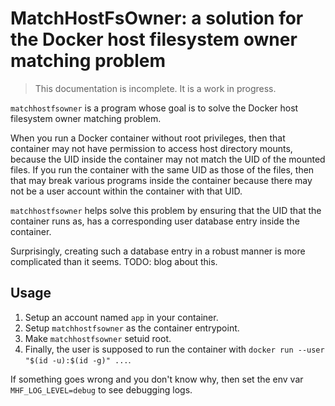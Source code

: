 # MatchHostFsOwner: a solution for the Docker host filesystem owner matching problem

> This documentation is incomplete. It is a work in progress.

`matchhostfsowner` is a program whose goal is to solve the Docker host filesystem owner matching problem.

When you run a Docker container without root privileges, then that container may not have permission to access host directory mounts, because the UID inside the container may not match the UID of the mounted files. If you run the container with the same UID as those of the files, then that may break various programs inside the container because there may not be a user account within the container with that UID.

`matchhostfsowner` helps solve this problem by ensuring that the UID that the container runs as, has a corresponding user database entry inside the container.

Surprisingly, creating such a database entry in a robust manner is more complicated than it seems. TODO: blog about this.

## Usage

 1. Setup an account named `app` in your container.
 2. Setup `matchhostfsowner` as the container entrypoint.
 3. Make `matchhostfsowner` setuid root.
 4. Finally, the user is supposed to run the container with `docker run --user "$(id -u):$(id -g)" ...`.

If something goes wrong and you don't know why, then set the env var `MHF_LOG_LEVEL=debug` to see debugging logs.
